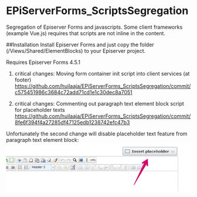 # EPiServerForms_ScriptsSegregation
Segregation of Episerver Forms and javascripts. Some client frameworks (example Vue.js) requires that scripts are not inline in the content.

##Installation
Install Episerver Forms and just copy the folder (/Views/Shared/ElementBlocks) to your Episerver project.

Requires Episerver Forms 4.5.1

1. critical changes: Moving form container init script into client services (at footer)
https://github.com/huilaaja/EPiServerForms_ScriptsSegregation/commit/c575451986c3684c72add71cd1e1c30dec8a7051

2. critical changes: Commenting out paragraph text element block script for placeholder texts
https://github.com/huilaaja/EPiServerForms_ScriptsSegregation/commit/8fe6f394f4a27285df47125edb1238742efc47b3


Unfortunately the second change will disable placeholder text feature from paragraph text element block:
<img src="https://raw.githubusercontent.com/huilaaja/EPiServerForms_ScriptsSegregation/master/images/ParagraphTextPlaceholder.png" alt="Paragraph Text Placeholder" />
